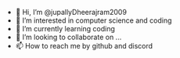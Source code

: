 - 👋 Hi, I’m @jupallyDheerajram2009
- 👀 I’m interested in computer science and coding
- 🌱 I’m currently learning coding
- 💞️ I’m looking to collaborate on ...
- 📫 How to reach me by github and discord

<!---
jupallyDheerajram2009/jupallyDheerajram2009 is a ✨ special ✨ repository because its `README.md` (this file) appears on your GitHub profile.
You can click the Preview link to take a look at your changes.
--->
